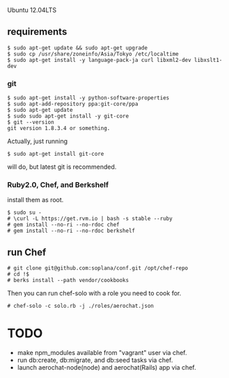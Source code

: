 Ubuntu 12.04LTS

## requirements

    $ sudo apt-get update && sudo apt-get upgrade
    $ sudo cp /usr/share/zoneinfo/Asia/Tokyo /etc/localtime
    $ sudo apt-get install -y language-pack-ja curl libxml2-dev libxslt1-dev


### git

    $ sudo apt-get install -y python-software-properties
    $ sudo apt-add-repository ppa:git-core/ppa
    $ sudo apt-get update
    $ sudo sudo apt-get install -y git-core
    $ git --version
    git version 1.8.3.4 or something.

Actually, just running 

    $ sudo apt-get install git-core

will do, but latest git is recommended.


### Ruby2.0, Chef, and Berkshelf

install them as root.

    $ sudo su -
    # \curl -L https://get.rvm.io | bash -s stable --ruby
    # gem install --no-ri --no-rdoc chef
    # gem install --no-ri --no-rdoc berkshelf


## run Chef

    # git clone git@github.com:soplana/conf.git /opt/chef-repo
    # cd !$
    # berks install --path vendor/cookbooks

Then you can run chef-solo with a role you need to cook for.

    # chef-solo -c solo.rb -j ./roles/aerochat.json


TODO
================================

* make npm_modules available from "vagrant" user via chef.
* run db:create, db:migrate, and db:seed tasks via chef.
* launch aerochat-node(node) and aerochat(Rails) app via chef.
